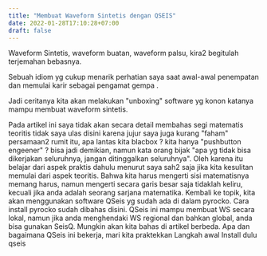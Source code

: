 ```yaml
---
title: "Membuat Waveform Sintetis dengan QSEIS"
date: 2022-01-28T17:10:28+07:00
draft: false
---
```

Waveform Sintetis, waveform buatan, waveform palsu, kira2 begitulah terjemahan bebasnya.

Sebuah idiom yg cukup menarik perhatian saya saat awal-awal penempatan dan memulai karir sebagai pengamat gempa . 

Jadi ceritanya kita akan melakukan "unboxing" software yg konon katanya mampu membuat waveform sintetis.
 
Pada artikel ini saya tidak akan secara detail membahas segi matematis teoritis tidak saya ulas disini karena jujur saya juga kurang "faham" persamaan2 rumit itu, apa lantas kita blacbox ? kita hanya "pushbutton engeener" ? bisa jadi demikian, namun kata orang bijak "apa yg tidak bisa dikerjakan seluruhnya, jangan ditinggalkan seluruhnya". Oleh karena itu belajar dari aspek praktis dahulu menurut saya sah2 saja jika kita kesulitan memulai dari aspek teoritis. Bahwa kita harus mengerti sisi matematisnya memang harus, namun mengerti secara garis besar saja tidaklah keliru, kecuali jika anda adalah seorang sarjana matematika.
Kembali ke topik, kita akan menggunakan software QSeis yg sudah ada di dalam pyrocko. Cara install pyrocko sudah dibahas disini. QSeis ini mampu membuat WS secara lokal, namun jika anda menghendaki WS regional dan bahkan global, anda bisa gunakan SeisQ. Mungkin akan kita bahas di artikel berbeda. 
Apa dan bagaimana QSeis ini bekerja, mari kita praktekkan
Langkah awal Install dulu qseis


